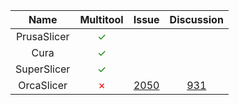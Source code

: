 | Name | Multitool | Issue | Discussion |
|:------:|:------:|:------:|:------:|
| PrusaSlicer | <span style="color: green;">✓</span> | | |
| Cura | <span style="color: green;">✓</span> | | |
| SuperSlicer | <span style="color: green;">✓</span> | | |
| OrcaSlicer | <span style="color: red;">✗</span> | [2050](https://github.com/SoftFever/OrcaSlicer/issues/2050) | [931](https://github.com/SoftFever/OrcaSlicer/discussions/931) |
